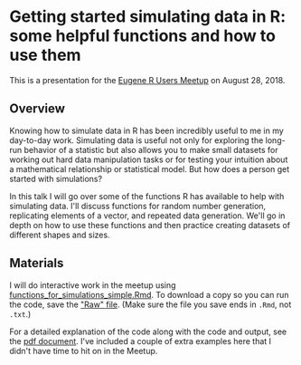 # Getting started simulating data in R: some helpful functions and how to use them

This is a presentation for the [Eugene R Users Meetup](https://www.meetup.com/meetup-group-cwPiAlnB/) on August 28, 2018.

## Overview

Knowing how to simulate data in R has been incredibly useful to me in my day-to-day work.  Simulating data is useful not only for exploring the long-run behavior of a statistic but also allows you to make small datasets for working out hard data manipulation tasks or for testing your intuition about a mathematical relationship or statistical model.  But how does a person get started with simulations?  

In this talk I will go over some of the functions R has available to help with simulating data.  I'll discuss functions for random number generation, replicating elements of a vector, and repeated data generation.  We'll go in depth on how to use these functions and then practice creating datasets of different shapes and sizes. 

## Materials

I will do interactive work in the meetup using  [functions_for_simulations_simple.Rmd](https://github.com/aosmith16/simulation-helper-functions/blob/master/functions_for_simulations_simple.Rmd).  To download a copy so you can run the code, save the ["Raw" file](https://raw.githubusercontent.com/aosmith16/simulation-helper-functions/master/functions_for_simulations_simple.Rmd).  (Make sure the file you save ends in `.Rmd`, not `.txt`.)

For a detailed explanation of the code along with the code and output, see the [pdf document](https://github.com/aosmith16/simulation-helper-functions/blob/master/functions_for_simulations_detailed.pdf).  I've included a couple of extra examples here that I didn't have time to hit on in the Meetup.
